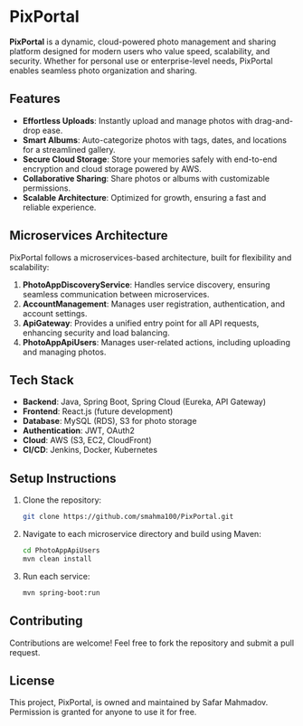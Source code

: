 
# PixPortal

**PixPortal** is a dynamic, cloud-powered photo management and sharing platform designed for modern users who value speed, scalability, and security. Whether for personal use or enterprise-level needs, PixPortal enables seamless photo organization and sharing.

## Features
- **Effortless Uploads**: Instantly upload and manage photos with drag-and-drop ease.
- **Smart Albums**: Auto-categorize photos with tags, dates, and locations for a streamlined gallery.
- **Secure Cloud Storage**: Store your memories safely with end-to-end encryption and cloud storage powered by AWS.
- **Collaborative Sharing**: Share photos or albums with customizable permissions.
- **Scalable Architecture**: Optimized for growth, ensuring a fast and reliable experience.

## Microservices Architecture
PixPortal follows a microservices-based architecture, built for flexibility and scalability:

1. **PhotoAppDiscoveryService**: Handles service discovery, ensuring seamless communication between microservices.
2. **AccountManagement**: Manages user registration, authentication, and account settings.
3. **ApiGateway**: Provides a unified entry point for all API requests, enhancing security and load balancing.
4. **PhotoAppApiUsers**: Manages user-related actions, including uploading and managing photos.

## Tech Stack
- **Backend**: Java, Spring Boot, Spring Cloud (Eureka, API Gateway)
- **Frontend**: React.js (future development)
- **Database**: MySQL (RDS), S3 for photo storage
- **Authentication**: JWT, OAuth2
- **Cloud**: AWS (S3, EC2, CloudFront)
- **CI/CD**: Jenkins, Docker, Kubernetes

## Setup Instructions
1. Clone the repository:
   ```bash
   git clone https://github.com/smahma100/PixPortal.git
   ```
2. Navigate to each microservice directory and build using Maven:
   ```bash
   cd PhotoAppApiUsers
   mvn clean install
   ```
3. Run each service:
   ```bash
   mvn spring-boot:run
   ```

## Contributing
Contributions are welcome! Feel free to fork the repository and submit a pull request.

## License
This project, PixPortal, is owned and maintained by Safar Mahmadov.
Permission is granted for anyone to use it for free.
